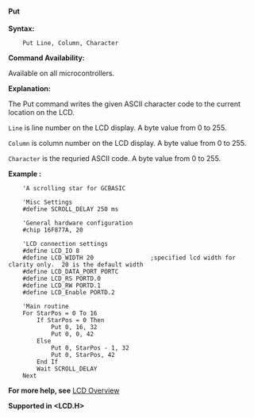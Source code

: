 <div class="section">

<div class="titlepage">

<div>

<div>

#### <span id="put"></span>Put

</div>

</div>

</div>

<span class="strong">**Syntax:**</span>

``` screen
    Put Line, Column, Character
```

<span class="strong">**Command Availability:**</span>

Available on all microcontrollers.

<span class="strong">**Explanation:**</span>

The Put command writes the given ASCII character code to the current
location on the LCD.

`Line` is line number on the LCD display. A byte value from 0 to 255.

`Column` is column number on the LCD display. A byte value from 0 to
255.

`Character` is the requried ASCII code. A byte value from 0 to 255.

<span class="strong">**Example :**</span>

``` screen
    'A scrolling star for GCBASIC

    'Misc Settings
    #define SCROLL_DELAY 250 ms

    'General hardware configuration
    #chip 16F877A, 20

    'LCD connection settings
    #define LCD_IO 8
    #define LCD_WIDTH 20                ;specified lcd width for clarity only.  20 is the default width
    #define LCD_DATA_PORT PORTC
    #define LCD_RS PORTD.0
    #define LCD_RW PORTD.1
    #define LCD_Enable PORTD.2

    'Main routine
    For StarPos = 0 To 16
        If StarPos = 0 Then
            Put 0, 16, 32
            Put 0, 0, 42
        Else
            Put 0, StarPos - 1, 32
            Put 0, StarPos, 42
        End If
        Wait SCROLL_DELAY
    Next
```

<span class="strong">**For more help, see**</span>
<a href="lcd_overview" class="link" title="LCD Overview">LCD Overview</a>

<span class="strong">**Supported in &lt;LCD.H&gt;**</span>

</div>
